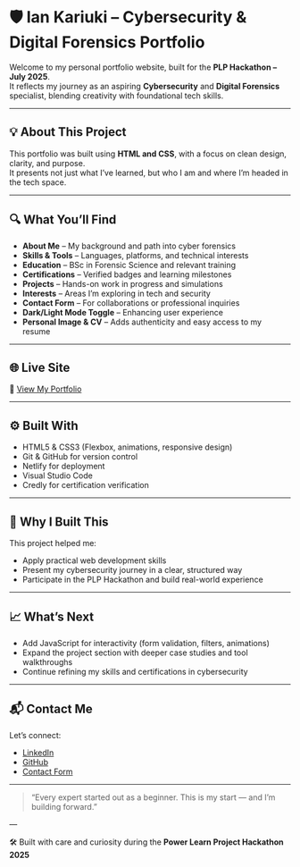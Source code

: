 # 🛡️ Ian Kariuki – Cybersecurity & Digital Forensics Portfolio

Welcome to my personal portfolio website, built for the **PLP Hackathon – July 2025**.  
It reflects my journey as an aspiring **Cybersecurity** and **Digital Forensics** specialist, blending creativity with foundational tech skills.

---

## 💡 About This Project

This portfolio was built using **HTML and CSS**, with a focus on clean design, clarity, and purpose.  
It presents not just what I’ve learned, but who I am and where I’m headed in the tech space.

---

## 🔍 What You’ll Find

- **About Me** – My background and path into cyber forensics  
- **Skills & Tools** – Languages, platforms, and technical interests  
- **Education** – BSc in Forensic Science and relevant training  
- **Certifications** – Verified badges and learning milestones  
- **Projects** – Hands-on work in progress and simulations  
- **Interests** – Areas I’m exploring in tech and security  
- **Contact Form** – For collaborations or professional inquiries  
- **Dark/Light Mode Toggle** – Enhancing user experience  
- **Personal Image & CV** – Adds authenticity and easy access to my resume

---

## 🌐 Live Site

🔗 [View My Portfolio](https://iankariuki-portfolio.netlify.app/)

---

## ⚙️ Built With

- HTML5 & CSS3 (Flexbox, animations, responsive design)  
- Git & GitHub for version control  
- Netlify for deployment  
- Visual Studio Code  
- Credly for certification verification

---

## 🎯 Why I Built This

This project helped me:

- Apply practical web development skills  
- Present my cybersecurity journey in a clear, structured way  
- Participate in the PLP Hackathon and build real-world experience  

---

## 📈 What’s Next

- Add JavaScript for interactivity (form validation, filters, animations)  
- Expand the project section with deeper case studies and tool walkthroughs  
- Continue refining my skills and certifications in cybersecurity

---

## 📬 Contact Me

Let’s connect:

- [LinkedIn](https://www.linkedin.com/in/ian-kariuki-587b33362)  
- [GitHub](https://github.com/iainkuria)  
- [Contact Form](https://iankariuki-portfolio.netlify.app/#contact)

---

> “Every expert started out as a beginner. This is my start — and I’m building forward.”

—

🛠️ Built with care and curiosity during the **Power Learn Project Hackathon 2025**
